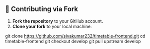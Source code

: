 ## 🔹 Contributing via Fork

1. **Fork the repository** to your GitHub account.  
2. **Clone your fork** to your local machine:
   
git clone https://github.com/sivakumar232/timetable-frontend.git
cd timetable-frontend
git checkout develop
git pull upstream develop

